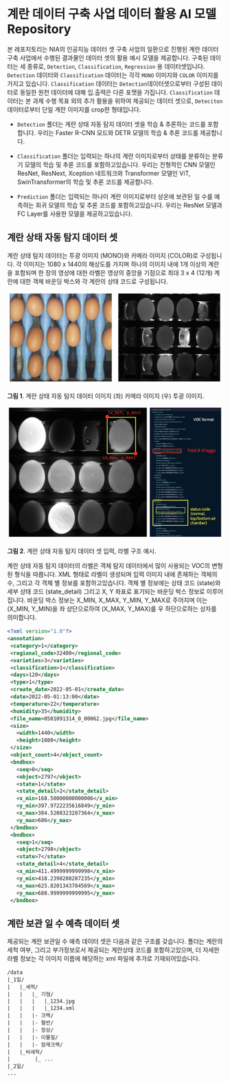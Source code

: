 # 계란 데이터 구축 사업 데이터 활용 AI 모델 Repository

본 레포지토리는 NIA의 인공지능 데이터 셋 구축 사업의 일환으로 진행된 계란 데이터 구축 사업에서 수행된 결과물인 데이터 셋의 활용 예시 모델을 제공합니다.
구축된 데이터는 세 종류로, `Detection`, `Classification`, `Regression` 용 데이터셋입니다.
`Detection` 데이터와 `Classification` 데이터는 각각 `MONO` 이미지와 `COLOR` 이미지를 가지고 있습니다.
`Classification` 데이터는 `Detection`데이터셋으로부터 구성된 데이터로 동일한 원천 데이터에 대해 입.출력은 다른 포맷을 가집니다.
`Classification` 데이터는 본 과제 수행 목표 외의 추가 활용을 위하여 제공되는 데이터 셋으로, `Deteciton`데이터로부터 단일 계란 이미지를 crop한 형태입니다.

- `Detection` 폴더는 계란 상태 자동 탐지 데이터 셋을 학습 & 추론하는 코드를 포함합니다.
우리는 Faster R-CNN 모드와 DETR 모델의 학습 & 추론 코드를 제공합니다.

- `Classification` 폴더는 입력되는 하나의 계란 이미지로부터 상태를 분류하는 분류기 모델의 학습 및 추론 코드를 포함하고있습니다.
우리는 전형적인 CNN 모델인 ResNet, ResNext, Xception 네트워크와 Transformer 모델인  ViT, SwinTransformer의 학습 및 추론 코드를 제공합니다.

- `Prediction` 폴더는 입력되는 하나이 계란 이미지로부터 상온에 보관된 일 수를 예측하는 회귀 모델의 학습 및 추론 코드를 포함하고있습니다.
우리는 ResNet 모델과 FC Layer를 사용한 모델을 제공하고있습니다.



## 계란 상태 자동 탐지 데이터 셋

계란 상태 탐지 데이터는 투광 이미지 (MONO)와 카메라 이미지 (COLOR)로 구성됩니다. 각 이미지는 1080 x 1440의 해상도를 가지며 하나의 이미지 내에 1개 이상의 계란을 포함되며 한 장의 영상에 대한 라벨은 영상의 중앙을 기점으로 최대 3 x 4 (12개) 계란에 대한 객체 바운딩 박스와 각 계란의 상태 코드로 구성됩니다.


![img.png](img.png)

**그림 1**. 계란 상태 자동 탐지 데이터 이미지 (좌) 카메라 이미지 (우) 투광 이미지.



![img_1.png](img_1.png)

**그림 2**. 계란 상태 자동 탐지 데이터 셋 입력, 라벨 구조 예시.

계란 상태 자동 탐지 데이터의 라벨은 객체 탐지 데이터에서 많이 사용되는 VOC의 변형된 형식을 따릅니다. 
XML 형태로 라벨이 생성되며 입력 이미지 내에 존재하는 객체의 수, 그리고 각 객체 별 정보를 포함하고있습니다. 
객체 별 정보에는 상태 코드 (state)와 세부 상태 코드 (state_detail) 그리고 X, Y 좌표로 표기되는 바운딩 박스 정보로 이루어집니다. 
바운딩 박스 정보는 X_MIN, X_MAX, Y_MIN, Y_MAX로 주어지며 이는 (X_MIN, Y_MIN)을 좌 상단으로하여 (X_MAX, Y_MAX)를 우 하단으로하는 상자를 의미합니다.

```xml
<?xml version="1.0"?>
<annotation>
 <category>1</category>
 <regional_code>32400</regional_code>
 <varieties>3</varieties>
 <classification>1</classification>
 <days>120</days>
 <type>1</type>
 <create_date>2022-05-01</create_date>
 <date>2022-05-01:13:00</date>
 <temperature>22</temperature>
 <humidity>35</humidity>
 <file_name>0501091314_0_00062.jpg</file_name>
 <size>
   <width>1440</width>
   <height>1080</height>
 </size>
 <object_count>4</object_count>
 <bndbox>
   <seq>0</seq>
   <object>2797</object>
   <state>1</state>
   <state_detail>2</state_detail>
   <x_min>168.50000000000006</x_min>
   <y_min>397.9722235616849</y_min>
   <x_max>384.5208323287364</x_max>
   <y_max>686</y_max>
 </bndbox>
 <bndbox>
   <seq>1</seq>
   <object>2798</object>
   <state>7</state>
   <state_detail>4</state_detail>
   <x_min>411.4999999999998</x_min>
   <y_min>418.2398208287235</y_min>
   <x_max>625.8201343784569</x_max>
   <y_max>688.9999999999995</y_max>
 </bndbox>
```

## 계란 보관 일 수 예측 데이터 셋

제공되는 계란 보관일 수 예측 데이터 셋은 다음과 같은 구조를 갖습니다.
폴더는 계란의 세척 여부, 그리고 부가정보로서 제공되는 계란상태 코드를 포함하고있으며, 더 자세한 라벨 정보는 각 이미지 이름에 해당하는 xml 파일에 추가로 기재되어있습니다.

```
/data
|_1일/
|   |_세척/
|   |   |_ 기형/
|   |   |   |_1234.jpg
|   |   |   |_1234.xml
|   |   |- 크랙/
|   |   |- 혈반/
|   |   |- 정상/
|   |   |- 이물질/
|   |   |- 잠재크랙/
|   |_비세척/
|        |_ ...
|_2일/
...
```